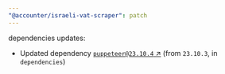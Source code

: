 ```yaml
---
"@accounter/israeli-vat-scraper": patch
---
```

dependencies updates:
  - Updated dependency [`puppeteer@23.10.4` ↗︎](https://www.npmjs.com/package/puppeteer/v/23.10.4) (from `23.10.3`, in `dependencies`)
